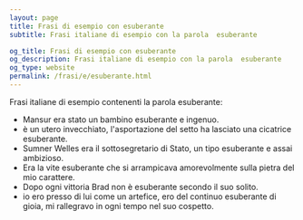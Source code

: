 ```yaml
---
layout: page
title: Frasi di esempio con esuberante 
subtitle: Frasi italiane di esempio con la parola  esuberante

og_title: Frasi di esempio con esuberante 
og_description: Frasi italiane di esempio con la parola  esuberante
og_type: website
permalink: /frasi/e/esuberante.html
---
```


Frasi italiane di esempio contenenti la parola esuberante:


- Mansur era stato un bambino esuberante e ingenuo.
- è un utero invecchiato, l'asportazione del setto ha lasciato una cicatrice esuberante.
- Sumner Welles era il sottosegretario di Stato, un tipo esuberante e assai ambizioso.
- Era la vite esuberante che si arrampicava amorevolmente sulla pietra del mio carattere.
- Dopo ogni vittoria Brad non è esuberante secondo il suo solito.
- io ero presso di lui come un artefice, ero del continuo esuberante di gioia, mi rallegravo in ogni tempo nel suo cospetto.
